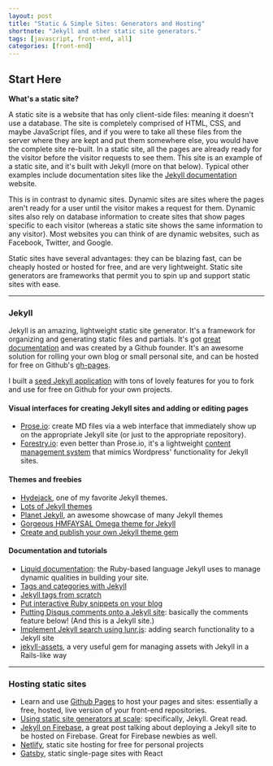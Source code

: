 ```yaml
---
layout: post
title: "Static & Simple Sites: Generators and Hosting"
shortnote: "Jekyll and other static site generators."
tags: [javascript, front-end, all]
categories: [front-end]
---
```


## Start Here

**What's a static site?**

A static site is a website that has only client-side files: meaning it doesn't use a database. The site is completely comprised of HTML, CSS, and maybe JavaScript files, and if you were to take all these files from the server where they are kept and put them somewhere else, you would have the complete site re-built. In a static site, all the pages are already ready for the visitor before the visitor requests to see them. This site is an example of a static site, and it's built with Jekyll (more on that below). Typical other examples include documentation sites like the [Jekyll documentation](https://jekyllrb.com/docs/home/) website.

This is in contrast to dynamic sites. Dynamic sites are sites where the pages aren't ready for a user until the visitor makes a request for them. Dynamic sites also rely on database information to create sites that show pages specific to each visitor (whereas a static site shows the same information to any visitor). Most websites you can think of are dynamic websites, such as Facebook, Twitter, and Google.

Static sites have several advantages: they can be blazing fast, can be cheaply hosted or hosted for free, and are very lightweight. Static site generators are frameworks that permit you to spin up and support static sites with ease.

<hr>

### Jekyll
Jekyll is an amazing, lightweight static site generator. It's a framework for organizing and generating static files and partials.
It's got [great documentation](https://jekyllrb.com/docs/home/) and was created by a Github founder. It's an awesome solution for rolling your own blog or small personal site, and can be hosted for free on Github's [gh-pages](https://pages.github.com/).

I built a [seed Jekyll application](https://github.com/mindplace/jekyll-seed) with tons of lovely features for you to fork and use for free on Github for your own projects.

#### Visual interfaces for creating Jekyll sites and adding or editing pages

* [Prose.io](http://prose.io/): create MD files via a web interface that immediately show up on the appropriate Jekyll site (or just to the appropriate repository).
* [Forestry.io](https://forestry.io/): even better than Prose.io, it's a lightweight [content management system](https://en.wikipedia.org/wiki/Content_management_system) that mimics Wordpress' functionality for Jekyll sites.

#### Themes and freebies

* [Hydejack](https://github.com/qwtel/hydejack), one of my favorite Jekyll themes.
* [Lots of Jekyll themes](https://github.com/drjekyllthemes/themes)
* [Planet Jekyll](http://planetjekyll.github.io/showcase/), an awesome showcase of many Jekyll themes
* [Gorgeous HMFAYSAL Omega theme for Jekyll](https://github.com/hmfaysal/hmfaysal-omega-theme)
* [Create and publish your own Jekyll theme gem](https://webdesign.tutsplus.com/tutorials/how-to-create-and-publish-a-jekyll-theme-gem--cms-27475)

#### Documentation and tutorials

* [Liquid documentation](https://help.shopify.com/themes/liquid): the Ruby-based language Jekyll uses to manage dynamic qualities in building your site.
* [Tags and categories with Jekyll](http://www.minddust.com/post/tags-and-categories-on-github-pages/)
* [Jekyll tags from scratch](http://charliepark.org/tags-in-jekyll/)
* [Put interactive Ruby snippets on your blog](http://blog.klipse.tech/ruby/2016/06/20/blog-ruby.html)
* [Putting Disqus comments onto a Jekyll site](https://estherleytush.com/2016/06/25/adding-comments-to-jekyll-site.html): basically the comments feature below! (And this is a Jekyll site.)
* [Implement Jekyll search using lunr.js](http://jekyll.tips/jekyll-casts/jekyll-search-using-lunr-js/): adding search functionality to a Jekyll site
* [jekyll-assets](http://www.rubydoc.info/gems/jekyll-assets/0.13.0), a very useful gem for managing assets with Jekyll in a Rails-like way

<hr>

### Hosting static sites

* Learn and use [Github Pages](https://pages.github.com/) to host your pages and sites: essentially a free, hosted, live version of your front-end repositories.
* [Using static site generators at scale](https://www.smashingmagazine.com/2016/08/using-a-static-site-generator-at-scale-lessons-learned/): specifically, Jekyll. Great read.
* [Jekyll on Firebase](https://chris.banes.me/2017/06/02/jekyll-firebase/), a great post talking about deploying a Jekyll site to be hosted on Firebase. Great for Firebase newbies as well.
* [Netlify](https://www.netlify.com), static site hosting for free for personal projects
* [Gatsby](https://www.gatsbyjs.org/), static single-page sites with React
